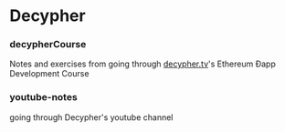# Decypher

### decypherCourse
Notes and exercises from going through  [decypher.tv](http://decypher.tv/series/ethereum-development)'s Ethereum Ðapp Development Course


### youtube-notes
going through Decypher's youtube channel
